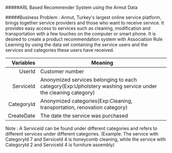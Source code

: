 #####ARL Based Recommender System using the Armut Data
 
#####Business Problem : 
Armut, Turkey's largest online service platform, brings together service providers and those who want to receive service. It provides easy access to services such as cleaning, modification and transportation with a few touches on the computer or smart phone. It is desired to create a product recommendation system with Association Rule Learning by using the data set containing the service users and the services and categories these users have received.

  
| Variables          | Meaning                                                                                                   |
|-------------------:|-----------------------------------------------------------------------------------------------------------|
|          UserId    | Customer number                                                                                           |
|          ServiceId | Anonymized services belonging to each category(Exp:Upholstery washing service under the cleaning category)|
|          CategoryId| Anonymized categories(Exp:Cleaning, transportation, renovation category)                                  |
|          CreateDate| The date the service was purchased                                                                        |

Note : A ServiceId can be found under different categories and refers to different services under different categories. (Example: The service with CategoryId 7 and ServiceId 4 is honeycomb cleaning, while the service with CategoryId 2 and ServiceId 4 is furniture assembly)
